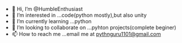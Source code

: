 - 👋 Hi, I’m @HumbleEnthusiast
- 👀 I’m interested in ...code(python mostly),but also unity
- 🌱 I’m currently learning ...python
- 💞️ I’m looking to collaborate on ...pyhton projects(complete beginer)
- 📫 How to reach me ...email me at pythnguru1101@gmail.com

<!---
HumbleEnthusiast/HumbleEnthusiast is a ✨ special ✨ repository because its `README.md` (this file) appears on your GitHub profile.
You can click the Preview link to take a look at your changes.
--->
